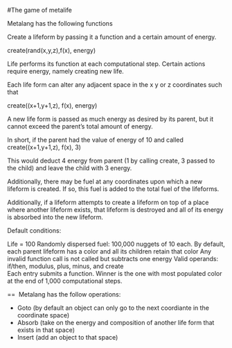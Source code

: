 #The game of metalife 

Metalang has the following functions

Create a lifeform by passing it a function and a certain amount of energy. 

create(rand(x,y,z),f(x), energy)

Life performs its function at each computational step. Certain actions require energy, namely creating new life. 

Each life form can alter any adjacent space in the x y or z coordinates such that

create((x+1,y+1,z), f(x), energy)

A new life form is passed as much energy as desired by its parent, but it cannot exceed the parent’s total amount of energy. 

In short, if the parent had the value of energy of 10 and called create((x+1,y+1,z), f(x), 3) 

This would deduct 4 energy from parent (1 by calling create, 3 passed to the child) and leave the child with 3 energy.  

Additionally, there may be fuel at any coordinates upon which a new lifeform is created. If so, this fuel is added to the total fuel of the lifeforms.

Additionally, if a lifeform attempts to create a lifeform on top of a place where another lifeform exists, that lifeform is destroyed and all of its energy is absorbed into the new lifeform. 


Default conditions:

Life = 100 
Randomly dispersed fuel: 100,000 nuggets of 10 each.
By default, each parent lifeform has a color and all its children retain that color 
Any invalid function call is not called but subtracts one energy
Valid operands: if/then, modulus, plus, minus, and create  
Each entry submits a function. 
Winner is the one with most populated color at the end of 1,000 computational steps. 


==
 Metalang has the follow operations: 
- Goto (by default an object can only go to the next coordiante in the coordinate space)
- Absorb (take on the energy and composition of another life form that exists in that space)
- Insert (add an object to that space) 

 
